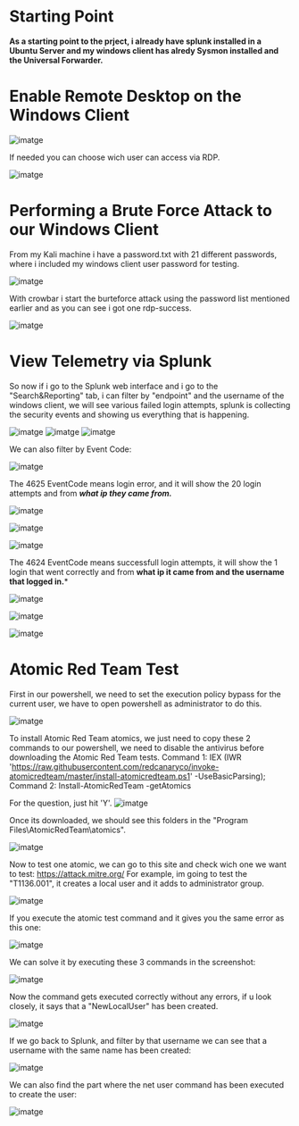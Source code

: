 # Starting Point

**As a starting point to the prject, i already have splunk installed in a Ubuntu Server and my windows client has alredy Sysmon installed and the Universal Forwarder.**


# Enable Remote Desktop on the Windows Client

![imatge](/images/1.png)

If needed you can choose wich user can access via RDP.

![imatge](/images/2.png)

# Performing a Brute Force Attack to our Windows Client

From my Kali machine i have a password.txt with 21 different passwords, where i included my windows client user password for testing.

![imatge](/images/3.png)

With crowbar i start the burteforce attack using the password list mentioned earlier and as you can see i got one rdp-success.

![imatge](/images/4.png)


# View Telemetry via Splunk

So now if i go to the Splunk web interface and i go to the "Search&Reporting" tab, i can filter by "endpoint" and the username of the windows client,
we will see various failed login attempts, splunk is collecting the security events and showing us everything that is happening.

![imatge](/images/5.png)
![imatge](/images/6.png)
![imatge](/images/7.png)

We can also filter by Event Code:

![imatge](/images/8.png)

The 4625 EventCode means login error, and it will show the 20 login attempts and from ***what ip they came from.***

![imatge](/images/9.png)

![imatge](/images/10.png)

![imatge](/images/11.png)

The 4624 EventCode means successfull login attempts, it will show the 1 login that went correctly and from **what ip it came from and the username that logged in.***

![imatge](/images/12.png)

![imatge](/images/13.png)

![imatge](/images/14.png)


# Atomic Red Team Test

First in our powershell, we need to set the execution policy bypass for the current user, we have to open powershell as administrator to do this.

![imatge](/images/15.png)


To install Atomic Red Team atomics, we just need to copy these 2 commands to our powershell, we need to disable the antivirus before downloading the Atomic Red Team tests.
Command 1: IEX (IWR 'https://raw.githubusercontent.com/redcanaryco/invoke-atomicredteam/master/install-atomicredteam.ps1' -UseBasicParsing);
Command 2: Install-AtomicRedTeam -getAtomics

For the question, just hit 'Y'.
![imatge](/images/16.png)

Once its downloaded, we should see this folders in the "Program Files\AtomicRedTeam\atomics".

![imatge](/images/17.png)


Now to test one atomic, we can go to this site and check wich one we want to test: https://attack.mitre.org/
For example, im going to test the "T1136.001", it creates a local user and it adds to administrator group.

![imatge](/images/18.png)


If you execute the atomic test command and it gives you the same error as this one:

![imatge](/images/19.png)

We can solve it by executing these 3 commands in the screenshot:

![imatge](/images/20.png)


Now the command gets executed correctly without any errors, if u look closely, it says that a "NewLocalUser" has been created.

![imatge](/images/21.png)


If we go back to Splunk, and filter by that username we can see that a username with the same name has been created:

![imatge](/images/22.png)

We can also find the part where the net user command has been executed to create the user:

![imatge](/images/23.png)
